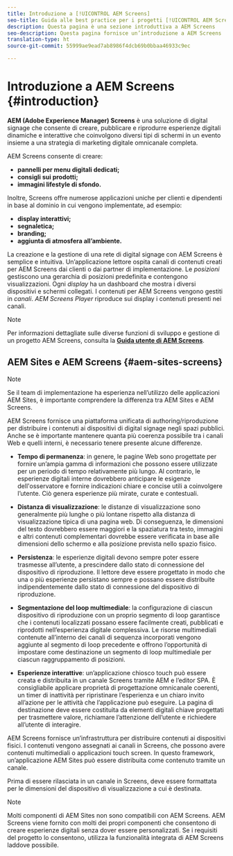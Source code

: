 ```yaml
---
title: Introduzione a [!UICONTROL AEM Screens]
seo-title: Guida alle best practice per i progetti [!UICONTROL AEM Screens]
description: Questa pagina è una sezione introduttiva a AEM Screens
seo-description: Questa pagina fornisce un’introduzione a AEM Screens
translation-type: ht
source-git-commit: 55999ae9ead7ab8986f4dcb69b0bbaa46933c9ec

---
```



# Introduzione a AEM Screens {#introduction}

**AEM (Adobe Experience Manager) Screens** è una soluzione di digital signage che consente di creare, pubblicare e riprodurre esperienze digitali dinamiche e interattive che coinvolgono diversi tipi di schermi in un evento insieme a una strategia di marketing digitale omnicanale completa.

AEM Screens consente di creare:

* **pannelli per menu digitali dedicati;**
* **consigli sui prodotti;**
* **immagini lifestyle di sfondo.**

Inoltre, Screens offre numerose applicazioni uniche per clienti e dipendenti in base al dominio in cui vengono implementate, ad esempio:

* **display interattivi;**
* **segnaletica;**
* **branding;**
* **aggiunta di atmosfera all’ambiente.**

La creazione e la gestione di una rete di digital signage con AEM Screens è semplice e intuitiva. Un’applicazione lettore ospita canali di contenuti creati per AEM Screens dai clienti o dai partner di implementazione. Le *posizioni* gestiscono una gerarchia di posizioni predefinita e contengono visualizzazioni. Ogni *display* ha un dashboard che mostra i diversi dispositivi e schermi collegati. I contenuti per AEM Screens vengono gestiti in *canali*. *AEM Screens Player* riproduce sui display i contenuti presenti nei canali.



>[!NOTE]
>
>Per informazioni dettagliate sulle diverse funzioni di sviluppo e gestione di un progetto AEM Screens, consulta la **[Guida utente di AEM Screens](https://helpx.adobe.com/it/experience-manager/6-5/screens/user-guide.html)**.

## AEM Sites e AEM Screens {#aem-sites-screens}

> [!NOTE]
>
> Se il team di implementazione ha esperienza nell’utilizzo delle applicazioni AEM Sites, è importante comprendere la differenza tra AEM Sites e AEM Screens.

AEM Screens fornisce una piattaforma unificata di authoring/riproduzione per distribuire i contenuti ai dispositivi di digital signage negli spazi pubblici. Anche se è importante mantenere quanta più coerenza possibile tra i canali Web e quelli interni, è necessario tenere presente alcune differenze.

* **Tempo di permanenza**: in genere, le pagine Web sono progettate per fornire un’ampia gamma di informazioni che possono essere utilizzate per un periodo di tempo relativamente più lungo. Al contrario, le esperienze digitali interne dovrebbero anticipare le esigenze dell'osservatore e fornire indicazioni chiare e concise utili a coinvolgere l’utente. Ciò genera esperienze più mirate, curate e contestuali.

* **Distanza di visualizzazione**: le distanze di visualizzazione sono generalmente più lunghe o più lontane rispetto alla distanza di visualizzazione tipica di una pagina web. Di conseguenza, le dimensioni del testo dovrebbero essere maggiori e la spaziatura tra testo, immagini e altri contenuti complementari dovrebbe essere verificata in base alle dimensioni dello schermo e alla posizione prevista nello spazio fisico.

* **Persistenza**: le esperienze digitali devono sempre poter essere trasmesse all’utente, a prescindere dallo stato di connessione del dispositivo di riproduzione. Il lettore deve essere progettato in modo che una o più esperienze persistano sempre e possano essere distribuite indipendentemente dallo stato di connessione del dispositivo di riproduzione.

* **Segmentazione del loop multimediale**: la configurazione di ciascun dispositivo di riproduzione con un proprio segmento di loop garantisce che i contenuti localizzati possano essere facilmente creati, pubblicati e riprodotti nell’esperienza digitale complessiva. Le risorse multimediali contenute all’interno dei canali di sequenza incorporati vengono aggiunte al segmento di loop precedente e offrono l’opportunità di impostare come destinazione un segmento di loop multimediale per ciascun raggruppamento di posizioni.

* **Esperienze interattive**: un’applicazione chiosco touch può essere creata e distribuita in un canale Screens tramite AEM e l’editor SPA. È consigliabile applicare proprietà di progettazione omnicanale coerenti, un timer di inattività per ripristinare l’esperienza e un chiaro invito all’azione per le attività che l’applicazione può eseguire. La pagina di destinazione deve essere costituita da elementi digitali chiave progettati per trasmettere valore, richiamare l’attenzione dell’utente e richiedere all’utente di interagire.

AEM Screens fornisce un’infrastruttura per distribuire contenuti ai dispositivi fisici. I contenuti vengono assegnati ai canali in Screens, che possono avere contenuti multimediali o applicazioni touch screen. In questo framework, un’applicazione AEM Sites può essere distribuita come contenuto tramite un canale.

Prima di essere rilasciata in un canale in Screens, deve essere formattata per le dimensioni del dispositivo di visualizzazione a cui è destinata.

> [!NOTE]
>
> Molti componenti di AEM Sites non sono compatibili con AEM Screens. AEM Screens viene fornito con molti dei propri componenti che consentono di creare esperienze digitali senza dover essere personalizzati. Se i requisiti del progetto lo consentono, utilizza la funzionalità integrata di AEM Screens laddove possibile.
